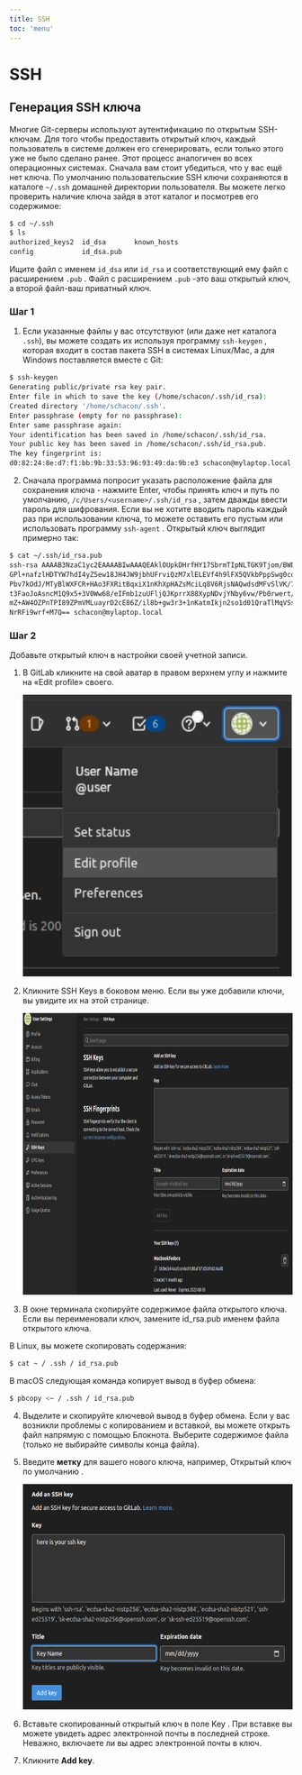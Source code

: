```yaml
---
title: SSH
toc: 'menu'
---
```


# SSH

## Генерация SSH ключа

Многие Git-серверы используют аутентификацию по открытым SSH-ключам.
Для того чтобы предоставить открытый ключ, каждый пользователь в системе должен его сгенерировать,
если только этого уже не было сделано ранее. Этот процесс аналогичен во всех операционных системах.
Сначала вам стоит убедиться, что у вас ещё нет ключа. По умолчанию пользовательские SSH ключи сохраняются
в каталоге `~/.ssh` домашней директории пользователя. Вы можете легко проверить наличие ключа зайдя в этот
каталог и посмотрев его содержимое:

```bash
$ cd ~/.ssh
$ ls
authorized_keys2  id_dsa       known_hosts
config            id_dsa.pub
```

Ищите файл с именем `id_dsa` или `id_rsa` и соответствующий ему файл с расширением `.pub` .
Файл с расширением `.pub` -это ваш открытый ключ, а второй файл-ваш приватный ключ.

### Шаг 1

1.  Если указанные файлы у вас отсутствуют (или даже нет каталога `.ssh`),
    вы можете создать их используя программу `ssh-keygen` , которая входит в состав пакета SSH в системах Linux/Mac, а для Windows поставляется вместе с Git:

```bash
$ ssh-keygen
Generating public/private rsa key pair.
Enter file in which to save the key (/home/schacon/.ssh/id_rsa):
Created directory '/home/schacon/.ssh'.
Enter passphrase (empty for no passphrase):
Enter same passphrase again:
Your identification has been saved in /home/schacon/.ssh/id_rsa.
Your public key has been saved in /home/schacon/.ssh/id_rsa.pub.
The key fingerprint is:
d0:82:24:8e:d7:f1:bb:9b:33:53:96:93:49:da:9b:e3 schacon@mylaptop.local
```

2. Сначала программа попросит указать расположение файла для сохранения ключа - нажмите Enter, чтобы принять ключ и
   путь по умолчанию, `/c/Users/<username>/.ssh/id_rsa` ,
   затем дважды ввести пароль для шифрования. Если вы не хотите вводить пароль каждый раз при использовании ключа,
   то можете оставить его пустым или использовать программу `ssh-agent` . Открытый ключ выглядит примерно так:

```bash
$ cat ~/.ssh/id_rsa.pub
ssh-rsa AAAAB3NzaC1yc2EAAAABIwAAAQEAklOUpkDHrfHY17SbrmTIpNLTGK9Tjom/BWDSU
GPl+nafzlHDTYW7hdI4yZ5ew18JH4JW9jbhUFrviQzM7xlELEVf4h9lFX5QVkbPppSwg0cda3
Pbv7kOdJ/MTyBlWXFCR+HAo3FXRitBqxiX1nKhXpHAZsMciLq8V6RjsNAQwdsdMFvSlVK/7XA
t3FaoJoAsncM1Q9x5+3V0Ww68/eIFmb1zuUFljQJKprrX88XypNDvjYNby6vw/Pb0rwert/En
mZ+AW4OZPnTPI89ZPmVMLuayrD2cE86Z/il8b+gw3r3+1nKatmIkjn2so1d01QraTlMqVSsbx
NrRFi9wrf+M7Q== schacon@mylaptop.local
```

### Шаг 2

Добавьте открытый ключ в настройки своей учетной записи.

1. В GitLab кликните на свой аватар в правом верхнем углу и нажмите на «Edit profile» своего.

    <p align="center">
      <img height="500" src="../../assets/screenshots/ssh-sett.png">
    </p>

2. Кликните SSH Keys в боковом меню. Если вы уже добавили ключи, вы увидите их на этой странице.

    <p align="center">
      <img height="500" src="../../assets/screenshots/ssh-key.png">
    </p>

3. В окне терминала скопируйте содержимое файла открытого ключа. Если вы переименовали ключ, замените id_rsa.pub именем файла открытого ключа.

В Linux, вы можете скопировать содержания:

```bash
$ cat ~ / .ssh / id_rsa.pub
```

В macOS следующая команда копирует вывод в буфер обмена:

```bash
$ pbcopy <~ / .ssh / id_rsa.pub
```

4. Выделите и скопируйте ключевой вывод в буфер обмена.
   Если у вас возникли проблемы с копированием и вставкой, вы можете открыть файл напрямую с помощью Блокнота. Выберите содержимое файла (только не выбирайте символы конца файла).

5. Введите **метку** для вашего нового ключа, например, Открытый ключ по умолчанию .

    <p align="center">
      <img height="400" src="../../assets/screenshots/ssh-add.png">
    </p>

6. Вставьте скопированный открытый ключ в поле Key .
   При вставке вы можете увидеть адрес электронной почты в последней строке. Неважно, включаете ли вы адрес электронной почты в ключ. 

7. Кликните **Add key**.
